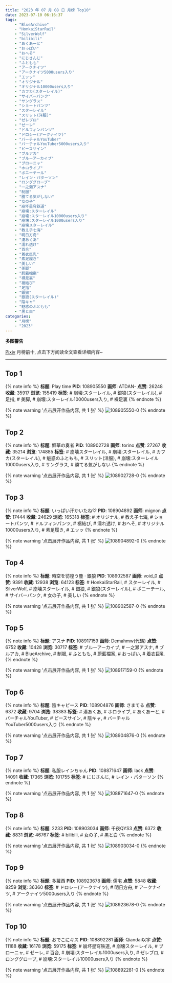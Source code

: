```yaml
---
title: "2023 年 07 月 08 日 月榜 Top10"
date: 2023-07-10 06:16:37
tags:
    - "BlueArchive"
    - "HonkaiStarRail"
    - "SilverWolf"
    - "bilibili"
    - "あくあーと"
    - "おっぱい"
    - "おへそ"
    - "にじさんじ"
    - "ふともも"
    - "アークナイツ"
    - "アークナイツ5000users入り"
    - "エッッ"
    - "オリジナル"
    - "オリジナル10000users入り"
    - "カフカ(スターレイル)"
    - "サイバーパンク"
    - "サングラス"
    - "ショートパンツ"
    - "スターレイル"
    - "スリット(洋服)"
    - "ゼレブロ"
    - "ゼーレ"
    - "ドルフィンパンツ"
    - "ドロシー(アークナイツ)"
    - "バーチャルYouTuber"
    - "バーチャルYouTuber5000users入り"
    - "ピースサイン"
    - "ブルアカ"
    - "ブルーアーカイブ"
    - "ブローニャ"
    - "ホロライブ"
    - "ポニーテール"
    - "レイン・パターソン"
    - "ロンググローブ"
    - "一之瀬アスナ"
    - "制服"
    - "勝てる気がしない"
    - "女の子"
    - "崩坏星穹铁道"
    - "崩壊:スターレイル"
    - "崩壊:スターレイル10000users入り"
    - "崩壊:スターレイル1000users入り"
    - "崩壊スターレイル"
    - "教え子七海"
    - "明日方舟"
    - "湊あくあ"
    - "濡れ透け"
    - "百合"
    - "着衣巨乳"
    - "素足履き"
    - "美しい"
    - "美脚"
    - "蔚藍檔案"
    - "裸足裏"
    - "裾結び"
    - "足指"
    - "銀狼"
    - "銀狼(スターレイル)"
    - "陰キャ"
    - "魅惑のふともも"
    - "黒と白"
categories:
    - "月榜"
    - "2023"
---
```


<i class="fa fa-triangle-exclamation"></i>**多图警告**<i class="fa fa-triangle-exclamation"></i>

[Pixiv](https://www.pixiv.net/) 月榜前十, 点击下方阅读全文查看详细内容~

<!-- more -->

---

## Top 1

{% note info %}
**标题**: Play time
**PID**: 108905550 **画师**: ATDAN-
**点赞**: 26248 **收藏**: 35917 **浏览**: 155419
**标签**: # 崩壊:スターレイル, # 銀狼(スターレイル), # 足指, # 美脚, # 崩壊:スターレイル10000users入り, # 裸足裏
{% endnote %}

{% note warning '点击展开作品内容, 共 **1** 张' %}
![108905550-0](https://i.pixiv.re/img-original/img/2023/06/11/10/17/29/108905550_p0.jpg)
{% endnote %}

## Top 2

{% note info %}
**标题**: 鮮華の奏者
**PID**: 108902728 **画师**: torino
**点赞**: 27267 **收藏**: 35214 **浏览**: 174885
**标签**: # 崩壊スターレイル, # 崩壊:スターレイル, # カフカ(スターレイル), # 魅惑のふともも, # スリット(洋服), # 崩壊:スターレイル10000users入り, # サングラス, # 勝てる気がしない
{% endnote %}

{% note warning '点击展开作品内容, 共 **1** 张' %}
![108902728-0](https://i.pixiv.re/img-original/img/2023/06/11/00/00/41/108902728_p0.jpg)
{% endnote %}

## Top 3

{% note info %}
**标题**: いっぱい汗かいたね♡
**PID**: 108904892 **画师**: mignon
**点赞**: 17444 **收藏**: 24629 **浏览**: 165318
**标签**: # オリジナル, # 教え子七海, # ショートパンツ, # ドルフィンパンツ, # 裾結び, # 濡れ透け, # おへそ, # オリジナル10000users入り, # 素足履き, # エッッ
{% endnote %}

{% note warning '点击展开作品内容, 共 **1** 张' %}
![108904892-0](https://i.pixiv.re/img-original/img/2023/06/11/01/00/52/108904892_p0.jpg)
{% endnote %}

## Top 4

{% note info %}
**标题**: 時空を彷徨う塵 · 銀狼
**PID**: 108902587 **画师**: void_0
**点赞**: 9391 **收藏**: 12938 **浏览**: 64123
**标签**: # HonkaiStarRail, # スターレイル, # SilverWolf, # 崩壊スターレイル, # 銀狼, # 銀狼(スターレイル), # ポニーテール, # サイバーパンク, # 女の子, # 美しい
{% endnote %}

{% note warning '点击展开作品内容, 共 **1** 张' %}
![108902587-0](https://i.pixiv.re/img-original/img/2023/06/11/00/00/07/108902587_p0.jpg)
{% endnote %}

## Top 5

{% note info %}
**标题**: アスナ
**PID**: 108917159 **画师**: Demahmw(代碼)
**点赞**: 6752 **收藏**: 10428 **浏览**: 30717
**标签**: # ブルーアーカイブ, # 一之瀬アスナ, # ブルアカ, # BlueArchive, # 制服, # ふともも, # 蔚藍檔案, # おっぱい, # 着衣巨乳
{% endnote %}

{% note warning '点击展开作品内容, 共 **1** 张' %}
![108917159-0](https://i.pixiv.re/img-original/img/2023/06/11/13/35/06/108917159_p0.jpg)
{% endnote %}

## Top 6

{% note info %}
**标题**: 陰キャピース
**PID**: 108904876 **画师**: さまてる
**点赞**: 6372 **收藏**: 9704 **浏览**: 38383
**标签**: # 湊あくあ, # ホロライブ, # あくあーと, # バーチャルYouTuber, # ピースサイン, # 陰キャ, # バーチャルYouTuber5000users入り
{% endnote %}

{% note warning '点击展开作品内容, 共 **1** 张' %}
![108904876-0](https://i.pixiv.re/img-original/img/2023/06/11/01/00/30/108904876_p0.jpg)
{% endnote %}

## Top 7

{% note info %}
**标题**: 私服レインちゃん
**PID**: 108871647 **画师**: lack
**点赞**: 14091 **收藏**: 17365 **浏览**: 101755
**标签**: # にじさんじ, # レイン・パターソン
{% endnote %}

{% note warning '点击展开作品内容, 共 **1** 张' %}
![108871647-0](https://i.pixiv.re/img-original/img/2023/06/10/00/00/41/108871647_p0.png)
{% endnote %}

## Top 8

{% note info %}
**标题**: 2233
**PID**: 108903034 **画师**: 千夜QYS3
**点赞**: 6372 **收藏**: 8831 **浏览**: 46767
**标签**: # bilibili, # 女の子, # 黒と白
{% endnote %}

{% note warning '点击展开作品内容, 共 **1** 张' %}
![108903034-0](https://i.pixiv.re/img-original/img/2023/06/11/00/03/37/108903034_p0.png)
{% endnote %}

## Top 9

{% note info %}
**标题**: 多蘿西
**PID**: 108923678 **画师**: 儒宅
**点赞**: 5848 **收藏**: 8259 **浏览**: 36360
**标签**: # ドロシー(アークナイツ), # 明日方舟, # アークナイツ, # アークナイツ5000users入り
{% endnote %}

{% note warning '点击展开作品内容, 共 **1** 张' %}
![108923678-0](https://i.pixiv.re/img-original/img/2023/06/11/18/00/11/108923678_p0.jpg)
{% endnote %}

## Top 10

{% note info %}
**标题**: おでこにキス
**PID**: 108892281 **画师**: Qiandai以宇
**点赞**: 11188 **收藏**: 16178 **浏览**: 59175
**标签**: # 崩坏星穹铁道, # 崩壊スターレイル, # ブローニャ, # ゼーレ, # 百合, # 崩壊:スターレイル1000users入り, # ゼレブロ, # ロンググローブ, # 崩壊:スターレイル10000users入り
{% endnote %}

{% note warning '点击展开作品内容, 共 **1** 张' %}
![108892281-0](https://i.pixiv.re/img-original/img/2023/06/10/18/45/19/108892281_p0.jpg)
{% endnote %}
